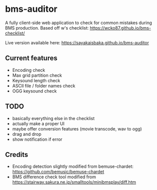 # bms-auditor

A fully client-side web application to check for common mistakes during BMS production. Based off w's checklist: https://wcko87.github.io/bms-checklist/

Live version available here: https://sayakaisbaka.github.io/bms-auditor

## Current features
- Encoding check
- Max grid partition check
- Keysound length check
- ASCII file / folder names check
- OGG keysound check

## TODO
- basically everything else in the checklist
- actually make a proper UI
- maybe offer conversion features (movie transcode, wav to ogg)
- drag and drop
- show notification if error

## Credits
- Encoding detection slightly modified from bemuse-chardet: https://github.com/bemusic/bemuse-chardet
- BMS difference check tool modified from https://stairway.sakura.ne.jp/smalltools/minibmsplay/diff.htm
